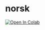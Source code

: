 # norsk

[![Open In Colab](https://colab.research.google.com/assets/colab-badge.svg)](https://colab.research.google.com/github/ddundo/norsk/blob/main/sterke-verb.ipynb)
